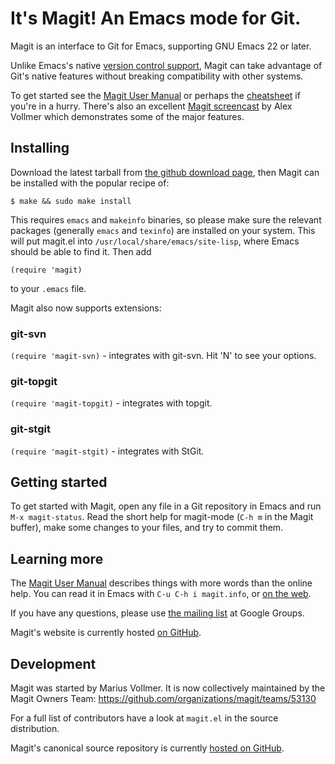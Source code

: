 It's Magit!  An Emacs mode for Git.
===================================

Magit is an interface to Git for Emacs, supporting GNU Emacs 22 or
later.

 Unlike Emacs's native [version control support][vc], Magit can take
advantage of Git's native features without breaking compatibility with
other systems.

To get started see the [Magit User Manual][manual] or perhaps the
[cheatsheet][cheatsheet] if you're in a hurry. There's also an
excellent [Magit screencast][screencast] by Alex Vollmer which
demonstrates some of the major features.

Installing
----------

Download the latest tarball from [the github download page][download],
then Magit can be installed with the popular recipe of:

    $ make && sudo make install

This requires `emacs` and `makeinfo` binaries, so please make sure the relevant
packages (generally `emacs` and `texinfo`) are installed on your system.
This will put magit.el into `/usr/local/share/emacs/site-lisp`, where
Emacs should be able to find it.  Then add

    (require 'magit)

to your `.emacs` file.

Magit also now supports extensions:

### git-svn

`(require 'magit-svn)` - integrates with git-svn. Hit 'N' to see your
options.

### git-topgit

`(require 'magit-topgit)` - integrates with topgit.

### git-stgit

`(require 'magit-stgit)` - integrates with StGit.

Getting started
---------------

To get started with Magit, open any file in a Git repository in Emacs
and run `M-x magit-status`.  Read the short help for magit-mode (`C-h
m` in the Magit buffer), make some changes to your files, and try to
commit them.

Learning more
-------------

The [Magit User Manual][manual] describes things with more words than
the online help.  You can read it in Emacs with `C-u C-h i
magit.info`, or [on the web][manual].

If you have any questions, please use [the mailing list][google group]
at Google Groups.

Magit's website is currently hosted [on GitHub][website].

Development
-----------

Magit was started by Marius Vollmer. It is now collectively maintained by the
Magit Owners Team: https://github.com/organizations/magit/teams/53130

For a full list of contributors have a look at `magit.el` in the
source distribution.

Magit's canonical source repository is currently
[hosted on GitHub][development].

[vc]: http://www.gnu.org/software/emacs/manual/html_node/emacs/Version-Control.html#Version-Control
[website]: http://magit.github.com/magit
[development]: http://github.com/magit/magit
[manual]: http://magit.github.com/magit/magit.html
[cheatsheet]: http://daemianmack.com/magit-cheatsheet.html
[screencast]: http://vimeo.com/2871241
[download]: http://github.com/magit/magit/downloads
[google group]: http://groups.google.com/group/magit/
